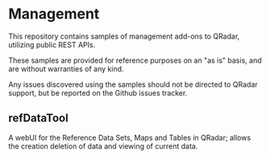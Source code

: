 # Management

This repository contains samples of management add-ons to QRadar, utilizing public REST APIs.

These samples are provided for reference purposes on an "as is" basis, and are without warranties of any kind.

Any issues discovered using the samples should not be directed to QRadar support, but be reported on the Github issues tracker.

## refDataTool
A webUI for the Reference Data Sets, Maps and Tables in QRadar; allows the creation deletion of data and viewing of current data.
